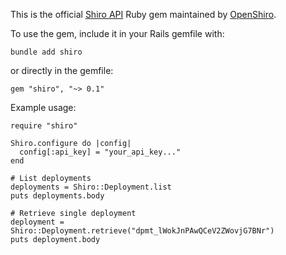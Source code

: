 This is the official [Shiro API](https://openshiro.com/api/v1/docs) Ruby gem maintained by [OpenShiro](https://openshiro.com).

To use the gem, include it in your Rails gemfile with:

`bundle add shiro`

or directly in the gemfile:

`gem "shiro", "~> 0.1"`

Example usage:

````
require "shiro"

Shiro.configure do |config|
  config[:api_key] = "your_api_key..."
end

# List deployments
deployments = Shiro::Deployment.list
puts deployments.body

# Retrieve single deployment
deployment = Shiro::Deployment.retrieve("dpmt_lWokJnPAwQCeV2ZWovjG7BNr")
puts deployment.body
````
